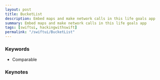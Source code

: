 ```yaml
---
layout: post
title: BucketList
description: Embed maps and make network calls in this life goals app
summary: Embed maps and make network calls in this life goals app
tags: [swiftui, hackingwithswift]
permalink: "/swiftui/BucketList"
---
```


### Keywords

- Comparable


### Keynotes